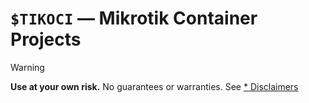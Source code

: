 # `$TIKOCI` — Mikrotik Container Projects

> [!WARNING]
>
> **Use at your own risk.**  No guarantees or warranties.  See [* Disclaimers](notices.md)  

